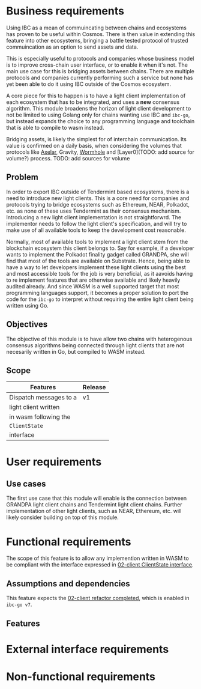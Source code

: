 <!-- More detailed information about the requirements engineering process can be found at https://github.com/cosmos/ibc-go/wiki/Requirements-engineering -->

# Business requirements

<!-- They describe why the organization is implementing the product or feature (the benefits the organization hopes to achieve). They provide a reference for making decisions about proposed requirement changes and enhancements (i.e. decide if a proposed requirement is in or out of scope). Business requirements directly influence which user or functional requirements to implement and in what sequence. -->

<!-- Provide a high-level, short description of the software being specified and its purpose, including relevant benefits, objectives, and goals. Relate the software to ecosystem goals or strategies. -->

Using IBC as a mean of commuincating between chains and ecosystems has proven to be useful within Cosmos. There is then value in extending
this feature into other ecosystems, bringing a battle tested protocol of trusted commuincation as an option to send assets and data.

This is especially useful to protocols and companies whose business model is to improve cross-chain user interface, or to enable it when
it's not. The main use case for this is bridging assets between chains. There are multiple protocols and companies currently performing such
a service but none has yet been able to do it using IBC outside of the Cosmos ecosystem.

A core piece for this to happen is to have a light client implementation of each ecosystem that has to be integrated, and uses a **new** consensus
algorithm. This module broadens the horizon of light client development to not be limited to using Golang only for chains wanting use IBC and `ibc-go`,
but instead expands the choice to any programming language and toolchain that is able to compile to wasm instead.

Bridging assets, is likely the simplest for of interchain communication. Its value is confirmed on a daily basis, when considering the volumes that protocols
like [Axelar](https://dappradar.com/multichain/defi/axelar-network), Gravity, [Wormhole](https://dappradar.com/multichain/defi/wormhole/) and
[Layer0](TODO: add source for volume?) process. TODO: add sources for volume


## Problem

<!-- This section describes the problem that needs to be solved or the process that needs to be improved, as well as the environment in which the system will be used. This section could include a comparative evaluation of existing products, indicating why the proposed product is attractive and the advantages it provides. Describe the problems that cannot currently be solved without the envisioned solution. Show how it aligns with ecosystem trends, technology evolution, or strategic directions. List any other technologies, processes, or resources required to provide a complete solution. -->

In order to export IBC outside of Tendermint based ecosystems, there is a need to introduce new light clients. This is a core need for
companies and protocols trying to bridge ecosystems such as Ethereum, NEAR, Polkadot, etc. as none of these uses Tendermint as their
consensus mechanism. Introducing a new light client implementation is not straightforwrd. The implementor needs to follow the light client's
specification, and will try to make use of all available tools to keep the development cost reasonable.

Normally, most of available tools to implement a light client stem from the blockchain ecosystem this client belongs to. Say for example, if a developer
wants to implement the Polkadot finality gadget called GRANDPA, she will find that most of the tools are available on Substrate. Hence, being able to have a way
to let developers implement these light clients using the best and most accessible tools for the job is very beneficial, as it aavoids having to re implement
features that are otherwise available and likely heavily audited already. And since WASM is a well supported target that most programming languages support,
it becomes a proper solution to port the code for the `ibc-go` to interpret without requiring the entire light client being written using Go. 


## Objectives

<!-- Summarize the important benefits the product will provide in a quantitative and measurable way. Platitudes (become recognized as a world-class <whatever>) and vaguely stated improvements (provide a more rewarding customer experience) are neither helpful nor verifiable. -->

The objective of this module is to have allow two chains with heterogenous consensus algorithms being connected through light clients that are not necesarily written in Go, but
compiled to WASM instead.


## Scope

<!-- List the product's major features or capabilities. Think about how users will use the features, to ensure that the list is complete and that it does not include unnecessary features that sound interesting but don't provide value. Optionally, give each feature a unique and persistent label to permit tracing it to other system elements. List any product capabilities or characteristics that a stakeholder might expect but that are not planned for inclusion in the product or in a specific release. List items that were cut from scope, so the scope decision is not forgotten. -->

| Features              |  Release |
|---------------------- |----------|
| Dispatch messages to a|  v1      |
| light client written  |          |
| in wasm following the |          |
| `ClientState`         |          |
| interface             |          |


# User requirements

## Use cases

<!-- A use case describes a sequence of interactions between a system and an external actor that results in the actor being able to achieve some outcome of value. An actor is a person (or sometimes another software system or a hardware device) that interacts with the system to perform a use case. Identify the various user classes that will use the feature. -->

The first use case that this module will enable is the connection between GRANDPA light client chains and Tendermint light client chains. Further implementation of other light clients, such as NEAR, Ethereum, etc.
will likely consider building on top of this module.

# Functional requirements

<!-- They should describe as completely as necessary the system's behaviors under various conditions. They describe what the engineers must implement to enable users to accomplish their tasks (user requirements), thereby satisfying the business requirements. Software engineers don't implement business requirements or user requirements. They implement functional requirements, specific bits of system behavior. Each requirement should be uniquely identified with a meaningful tag. -->

The scope of this feature is to allow any implemention written in WASM to be compliant with the interface expressed
in [02-client ClientState interface](../../modules/core/exported/client.go).

## Assumptions and dependencies

<!-- List any assumed factors that could affect the requirements. The project could be affected if these assumptions are incorrect, are not shared, or change. Also identify any dependencies the project has on external factors. -->

This feature expects the [02-client refactor completed](https://github.com/cosmos/ibc-go/milestone/16), which is enabled in `ibc-go v7`.

## Features

<!-- Use a table like the following for the requirements:
| ID | Description | Verification | Status | 
| -- | ----------- | ------------ | ------ | 
-->

# External interface requirements

<!-- They describe the interfaces to other software systems, hardware components, and users. Ideally they should state the purpose, format and content of messages used for input and output. -->

# Non-functional requirements

<!-- Other-than-functional requirements that do not specify what the system does, but rather how well it does those things. For example: quality requirements: performance, security, portability, etc. -->